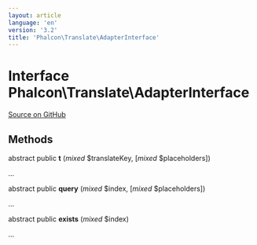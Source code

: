 ```yaml
---
layout: article
language: 'en'
version: '3.2'
title: 'Phalcon\Translate\AdapterInterface'
---
```

# Interface **Phalcon\Translate\AdapterInterface**

<a href="https://github.com/phalcon/cphalcon/tree/v3.2.0/phalcon/translate/adapterinterface.zep" class="btn btn-default btn-sm">Source on GitHub</a>

## Methods
abstract public  **t** (*mixed* $translateKey, [*mixed* $placeholders])

...


abstract public  **query** (*mixed* $index, [*mixed* $placeholders])

...


abstract public  **exists** (*mixed* $index)

...


